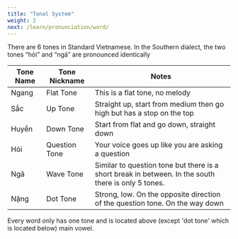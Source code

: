 ```yaml
---
title: "Tonal System"
weight: 2
next: /learn/pronunciation/word/
---
```


There are 6 tones in Standard Vietnamese. In the Southern dialect, the two tones “hỏi” and “ngã” are pronounced identically

| Tone Name | Tone Nickname | Notes |
|------|----------|-------|
| Ngang | Flat Tone | This is a flat tone, no melody |
| Sắc | Up Tone   | Straight up, start from medium then go high but has a stop on the top |
| Huyền | Down Tone | Start from flat and go down, straight down |
| Hỏi | Question Tone | Your voice goes up like you are asking a question |
| Ngã | Wave Tone | Similar to question tone but there is a short break in between. In the south there is only 5 tones. |
| Nặng | Dot Tone | Strong, low. On the opposite direction of the question tone. On the way down |

Every word only has one tone and is located above (except 'dot tone' which is located below) main vowel. 
